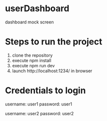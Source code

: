 # userDashboard
dashboard mock screen

# Steps to run the project
1. clone the repository
2. execute npm install
3. execute npm run dev
4. launch http://localhost:1234/ in browser

# Credentials to login
username: user1
password: user1

username: user2
password: user2